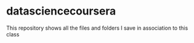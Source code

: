 datasciencecoursera
===================

This repository shows all the files and folders I save in association to this class
